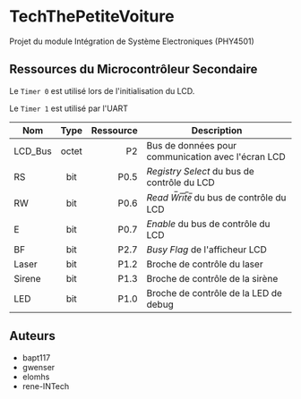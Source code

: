 # TechThePetiteVoiture
Projet du module Intégration de Système Electroniques (PHY4501)


## Ressources du Microcontrôleur Secondaire

Le `Timer 0` est utilisé lors de l'initialisation du LCD.

Le `Timer 1` est utilisé par l'UART

 | Nom | Type | Ressource | Description |
 | --- | :---: | ---: | --- |
 | LCD_Bus | octet | P2 | Bus de données pour communication avec l'écran LCD |
 | RS | bit | P0.5 | *Registry Select* du bus de contrôle du LCD |
 | RW | bit | P0.6 | *Read W&#773;r&#773;i&#773;t&#773;e&#773;* du bus de contrôle du LCD |
 | E | bit | P0.7 | *Enable* du bus de contrôle du LCD |
 | BF | bit | P2.7 | *Busy Flag* de l'afficheur LCD |
 | Laser | bit | P1.2 | Broche de contrôle du laser |
 | Sirene | bit | P1.3 | Broche de contrôle de la sirène |
 | LED | bit | P1.0 | Broche de contrôle de la LED de debug |
 
 
 ## Auteurs
  - bapt117
  - gwenser
  - elomhs
  - rene-INTech
 